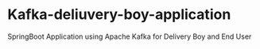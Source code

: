 # Kafka-deliuvery-boy-application
SpringBoot Application using Apache Kafka for Delivery Boy and End User
